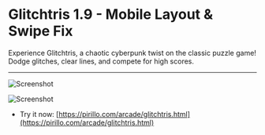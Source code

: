 
# Glitchtris 1.9 - Mobile Layout & Swipe Fix

Experience Glitchtris, a chaotic cyberpunk twist on the classic puzzle game! Dodge glitches, clear lines, and compete for high scores.

---

![Screenshot](https://github.com/ChrisPirillo/glitchtris/blob/main/assets/screenshot.png?raw=true)


![Screenshot](https://raw.githubusercontent.com/ChrisPirillo/glitchtris/main/assets/screenshot.png)

* Try it now: [https://pirillo.com/arcade/glitchtris.html](https://pirillo.com/arcade/glitchtris.html)
